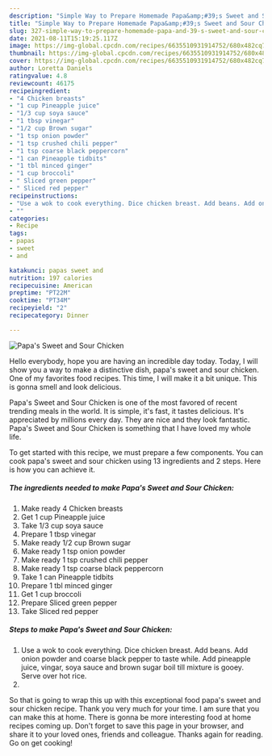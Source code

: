 ```yaml
---
description: "Simple Way to Prepare Homemade Papa&amp;#39;s Sweet and Sour Chicken"
title: "Simple Way to Prepare Homemade Papa&amp;#39;s Sweet and Sour Chicken"
slug: 327-simple-way-to-prepare-homemade-papa-and-39-s-sweet-and-sour-chicken
date: 2021-08-11T15:19:25.117Z
image: https://img-global.cpcdn.com/recipes/6635510931914752/680x482cq70/papas-sweet-and-sour-chicken-recipe-main-photo.jpg
thumbnail: https://img-global.cpcdn.com/recipes/6635510931914752/680x482cq70/papas-sweet-and-sour-chicken-recipe-main-photo.jpg
cover: https://img-global.cpcdn.com/recipes/6635510931914752/680x482cq70/papas-sweet-and-sour-chicken-recipe-main-photo.jpg
author: Loretta Daniels
ratingvalue: 4.8
reviewcount: 46175
recipeingredient:
- "4 Chicken breasts"
- "1 cup Pineapple juice"
- "1/3 cup soya sauce"
- "1 tbsp vinegar"
- "1/2 cup Brown sugar"
- "1 tsp onion powder"
- "1 tsp crushed chili pepper"
- "1 tsp coarse black peppercorn"
- "1 can Pineapple tidbits"
- "1 tbl minced ginger"
- "1 cup broccoli"
- " Sliced green pepper"
- " Sliced red pepper"
recipeinstructions:
- "Use a wok to cook everything. Dice chicken breast. Add beans. Add onion powder and coarse black pepper to taste while. Add pineapple juice, vingar, soya sauce and brown sugar boil till mixture is gooey. Serve over hot rice."
- ""
categories:
- Recipe
tags:
- papas
- sweet
- and

katakunci: papas sweet and 
nutrition: 197 calories
recipecuisine: American
preptime: "PT22M"
cooktime: "PT34M"
recipeyield: "2"
recipecategory: Dinner

---
```



![Papa&#39;s Sweet and Sour Chicken](https://img-global.cpcdn.com/recipes/6635510931914752/680x482cq70/papas-sweet-and-sour-chicken-recipe-main-photo.jpg)

Hello everybody, hope you are having an incredible day today. Today, I will show you a way to make a distinctive dish, papa&#39;s sweet and sour chicken. One of my favorites food recipes. This time, I will make it a bit unique. This is gonna smell and look delicious.



Papa&#39;s Sweet and Sour Chicken is one of the most favored of recent trending meals in the world. It is simple, it's fast, it tastes delicious. It's appreciated by millions every day. They are nice and they look fantastic. Papa&#39;s Sweet and Sour Chicken is something that I have loved my whole life.


To get started with this recipe, we must prepare a few components. You can cook papa&#39;s sweet and sour chicken using 13 ingredients and 2 steps. Here is how you can achieve it.

<!--inarticleads1-->

##### The ingredients needed to make Papa&#39;s Sweet and Sour Chicken:

1. Make ready 4 Chicken breasts
1. Get 1 cup Pineapple juice
1. Take 1/3 cup soya sauce
1. Prepare 1 tbsp vinegar
1. Make ready 1/2 cup Brown sugar
1. Make ready 1 tsp onion powder
1. Make ready 1 tsp crushed chili pepper
1. Make ready 1 tsp coarse black peppercorn
1. Take 1 can Pineapple tidbits
1. Prepare 1 tbl minced ginger
1. Get 1 cup broccoli
1. Prepare  Sliced green pepper
1. Take  Sliced red pepper




<!--inarticleads2-->

##### Steps to make Papa&#39;s Sweet and Sour Chicken:

1. Use a wok to cook everything. Dice chicken breast. Add beans. Add onion powder and coarse black pepper to taste while. Add pineapple juice, vingar, soya sauce and brown sugar boil till mixture is gooey. Serve over hot rice.
1. 




So that is going to wrap this up with this exceptional food papa&#39;s sweet and sour chicken recipe. Thank you very much for your time. I am sure that you can make this at home. There is gonna be more interesting food at home recipes coming up. Don't forget to save this page in your browser, and share it to your loved ones, friends and colleague. Thanks again for reading. Go on get cooking!
